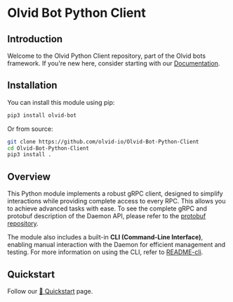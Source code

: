 # **Olvid Bot Python Client**

## Introduction
Welcome to the Olvid Python Client repository, part of the Olvid bots framework. 
If you're new here, consider starting with our [Documentation](https://doc.bot.olvid.io).

## Installation

You can install this module using pip:

```bash
pip3 install olvid-bot
```

Or from source:

```bash
git clone https://github.com/olvid-io/Olvid-Bot-Python-Client
cd Olvid-Bot-Python-Client
pip3 install .
```

## Overview

This Python module implements a robust gRPC client, designed to simplify interactions while providing complete access to every RPC.
This allows you to achieve advanced tasks with ease.
To see the complete gRPC and protobuf description of the Daemon API, please refer to the [protobuf repository](https://github.com/olvid-io/Olvid-Bot-Protobuf).

The module also includes a built-in **CLI (Command-Line Interface)**, enabling manual interaction with the Daemon for efficient management and testing.
For more information on using the CLI, refer to [README-cli](./README-cli.md).

## Quickstart
Follow our [🚀 Quickstart](https://doc.bot.olvid.io/quickstart) page.
